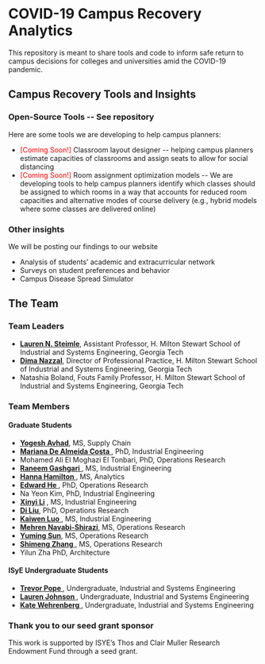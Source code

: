 # COVID-19 Campus Recovery Analytics
This repository is meant to share tools and code to inform safe return to campus decisions for colleges and universities amid the COVID-19 pandemic. 


## Campus Recovery Tools and Insights

### Open-Source Tools -- See repository
Here are some tools we are developing to help campus planners:

* <span style="color:red"> [Coming Soon!] </span> Classroom layout designer -- helping campus planners estimate capacities of classrooms and assign seats to allow for social distancing
* <span style="color:red"> [Coming Soon!] </span> Room assignment optimization models   -- We are developing tools to help campus planners identify which classes should be assigned to which rooms in a way that accounts for reduced room capacities and alternative modes of course delivery (e.g., hybrid models where some classes are delivered online)

### Other insights
We will be posting our findings to our website

* Analysis of students’ academic and extracurricular network
* Surveys on student preferences and behavior
* Campus Disease Spread Simulator





## The Team

### Team Leaders
* <b> <a href="http://pwp.gatech.edu/steimle/"> Lauren N. Steimle</a></b>, Assistant Professor, H. Milton Stewart School of Industrial and Systems Engineering, Georgia Tech
* <b> <a href="http://pwp.gatech.edu/dima-nazzal/"> Dima Nazzal</a></b>, Director of Professional Practice, H. Milton Stewart School of Industrial and Systems Engineering, Georgia Tech
* Natashia Boland, Fouts Family Professor, H. Milton Stewart School of Industrial and Systems Engineering, Georgia Tech


### Team Members

#### Graduate Students
* <b> <a href="www.linkedin.com/in/yogesh-avhad"> Yogesh Avhad</a></b>, MS, Supply Chain
* <b> <a href="www.linkedin.com/in/mariana-de-almeida-costa"> Mariana De Almeida Costa </a> </b>, PhD, Industrial Engineering
* Mohamed Ali El Moghazi El Tonbari, PhD, Operations Research
* <b> <a href="http://rgashgari.mystrikingly.com/"> Raneem Gashgari </a> </b>, MS, Industrial Engineering
* <b> <a href="https://www.linkedin.com/in/hanna-hamilton-398874110/"> Hanna Hamilton </a> </b>, MS, Analytics
* <b> <a href="https://www.linkedin.com/in/edward-he-68801312a/"> Edward He </a> </b>, PhD, Operations Research 
* Na Yeon Kim, PhD, Industrial Engineering
* <b> <a href="https://www.linkedin.com/in/xinyi-li-329a9419b"> Xinyi Li</a> </b>, MS, Industrial Engineering
* <b> <a href="https://www.linkedin.com/in/di-liu-8b9831112/"> Di Liu</a></b>, PhD, Operations Research 
* <b> <a href="https://www.linkedin.com/in/kaiwen-kevin-luo-2893aa17b/"> Kaiwen Luo </a></b>, MS, Industrial Engineering
* <b> <a href="http://linkedin.com/in/mehran-navabi-157a9559"> Mehren Navabi-Shirazi</a></b>, MS, Operations Research
* <b> <a href="linkedin.com/in/yuming-sun-573901151"> Yuming Sun</a></b>, MS, Operations Research
* <b> <a href="https://www.linkedin.com/in/shimeng-zhang146a94149/"> Shimeng Zhang </a></b>, MS, Operations Research
* Yilun Zha PhD, Architecture

#### ISyE Undergraduate Students
* <b> <a href="https://github.com/trevor-pope"> Trevor Pope </a> </b>, Undergraduate, Industrial and Systems Engineering
* <b> <a href="https://www.linkedin.com/in/laurenashleigh/"> Lauren Johnson </a> </b>, Undergraduate, Industrial and Systems Engineering
* <b> <a href="linkedin.com/in/katherine-anne-wehrenberg/"> Kate Wehrenberg </a> </b>, Undergraduate, Industrial and Systems Engineering


### Thank you to our seed grant sponsor
This work is supported by ISYE’s Thos and Clair Muller Research Endowment Fund through a seed grant.


